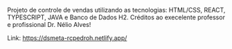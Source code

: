 Projeto de controle de vendas utilizando as tecnologias: HTML/CSS, REACT, TYPESCRIPT, JAVA e Banco de Dados H2.
Créditos ao execelente professor e profissional Dr. Nélio Alves!

Link: https://dsmeta-rcpedroh.netlify.app/
